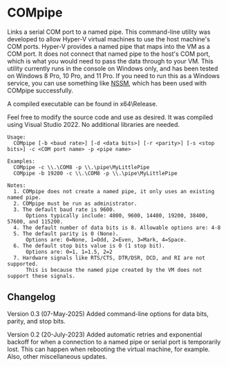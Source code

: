 # COMpipe
Links a serial COM port to a named pipe.  This command-line utility was developed to allow Hyper-V virtual machines to use the host machine's COM ports. Hyper-V provides a named pipe that maps into the VM as a COM port. It does not connect that named pipe to the host's COM port, which is what you would need to pass the data through to your VM.  This utility currently runs in the console on Windows only, and has been tested on Windows 8 Pro, 10 Pro, and 11 Pro.  If you need to run this as a Windows service, you can use something like [NSSM](https://nssm.cc/), which has been used with COMpipe successfully.

A compiled executable can be found in x64\Release.

Feel free to modify the source code and use as desired.  It was compiled using Visual Studio 2022.  No additional libraries are needed.

```
Usage:
  COMpipe [-b <baud rate>] [-d <data bits>] [-r <parity>] [-s <stop bits>] -c <COM port name> -p <pipe name>

Examples:
  COMpipe -c \\.\COM8 -p \\.\pipe\MyLittlePipe
  COMpipe -b 19200 -c \\.\COM8 -p \\.\pipe\MyLittlePipe

Notes:
  1. COMpipe does not create a named pipe, it only uses an existing named pipe.
  2. COMpipe must be run as administrator.
  3. The default baud rate is 9600.
      Options typically include: 4800, 9600, 14400, 19200, 38400, 57600, and 115200.
  4. The default number of data bits is 8. Allowable options are: 4-8
  5. The default parity is 0 (None).
      Options are: 0=None, 1=Odd, 2=Even, 3=Mark, 4=Space.
  6. The default stop bits value is 0 (1 stop bit).
      Options are: 0=1, 1=1.5, 2=2
  7. Hardware signals like RTS/CTS, DTR/DSR, DCD, and RI are not supported.
      This is because the named pipe created by the VM does not support these signals.
```

## Changelog
Version 0.3 (07-May-2025)
Added command-line options for data bits, parity, and stop bits.

Version 0.2 (20-July-2023)
Added automatic retries and exponential backoff for when a connection to a named pipe or serial port is temporarily lost.  This can happen when rebooting the virtual machine, for example.  Also, other miscellaneous updates.

